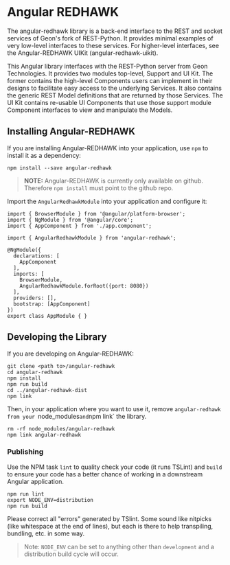 # Angular REDHAWK

The angular-redhawk library is a back-end interface to the REST and socket services of Geon's fork of REST-Python.  It provides minimal examples of very low-level interfaces to these services.  For higher-level interfaces, see the Angular-REDHAWK UIKit (angular-redhawk-uikit).

This Angular library interfaces with the REST-Python server from Geon Technologies.  It provides two modules top-level, Support and UI Kit.  The former contains the high-level Components users can implement in their designs to facilitate easy access to the underlying Services.  It also contains the generic REST Model definitions that are returned by those Services.  The UI Kit contains re-usable UI Components that use those support module Component interfaces to view and manipulate the Models.

## Installing Angular-REDHAWK

If you are installing Angular-REDHAWK into your application, use `npm` to install it as a dependency:

    npm install --save angular-redhawk 

 > **NOTE:** Angular-REDHAWK is currently only available on github.  Therefore `npm install` must point to the github repo.

Import the `AngularRedhawkModule` into your application and configure it:

```
import { BrowserModule } from '@angular/platform-browser';
import { NgModule } from '@angular/core';
import { AppComponent } from './app.component';

import { AngularRedhawkModule } from 'angular-redhawk';

@NgModule({
  declarations: [
    AppComponent
  ],
  imports: [
    BrowserModule,
    AngularRedhawkModule.forRoot({port: 8080})
  ],
  providers: [],
  bootstrap: [AppComponent]
})
export class AppModule { }

```

## Developing the Library

If you are developing on Angular-REDHAWK:

    git clone <path to>/angular-redhawk
    cd angular-redhawk
    npm install
    npm run build
    cd ../angular-redhawk-dist
    npm link

Then, in your application where you want to use it, remove `angular-redhawk from your `node_modules` and `npm link` the library.

    rm -rf node_modules/angular-redhawk
    npm link angular-redhawk

### Publishing

Use the NPM task `lint` to quality check your code (it runs TSLint) and `build` to ensure your code has a better chance of working in a downstream Angular application.

    npm run lint
    export NODE_ENV=distribution
    npm run build

Please correct all "errors" generated by TSlint.  Some sound like nitpicks (like whitespace at the end of lines), but each is there to help transpiling, bundling, etc. in some way.

 > Note: `NODE_ENV` can be set to anything other than `development` and a distribution build cycle will occur.
 